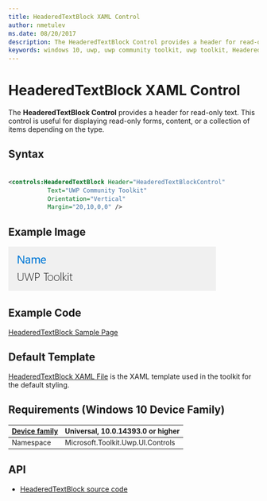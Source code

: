 ```yaml
---
title: HeaderedTextBlock XAML Control
author: nmetulev
ms.date: 08/20/2017
description: The HeaderedTextBlock Control provides a header for read-only text. This control is useful for displaying read-only forms, content, or a collection of items depending on the type. 
keywords: windows 10, uwp, uwp community toolkit, uwp toolkit, HeaderedTextBlock, XAML Control, xaml
---
```


# HeaderedTextBlock XAML Control

The **HeaderedTextBlock Control** provides a header for read-only text. This control is useful for displaying read-only forms, content, or a collection of items depending on the type. 

## Syntax

```xml

<controls:HeaderedTextBlock Header="HeaderedTextBlockControl" 
           Text="UWP Community Toolkit" 
           Orientation="Vertical"
		   Margin="20,10,0,0" />  

```

## Example Image

![HeaderedTextBlock animation](../resources/images/Controls-HeaderedTextBlock.png "HeaderedTextBlock")

## Example Code

[HeaderedTextBlock Sample Page](https://github.com/Microsoft/UWPCommunityToolkit/tree/master/Microsoft.Toolkit.Uwp.SampleApp/SamplePages/HeaderedTextBlock)

## Default Template

[HeaderedTextBlock XAML File](https://github.com/Microsoft/UWPCommunityToolkit/blob/master/Microsoft.Toolkit.Uwp.UI.Controls/HeaderedTextBlock/HeaderedTextBlock.xaml) is the XAML template used in the toolkit for the default styling.

## Requirements (Windows 10 Device Family)

| [Device family](http://go.microsoft.com/fwlink/p/?LinkID=526370) | Universal, 10.0.14393.0 or higher |
| --- | --- |
| Namespace | Microsoft.Toolkit.Uwp.UI.Controls |

## API

* [HeaderedTextBlock source code](https://github.com/Microsoft/UWPCommunityToolkit/tree/master/Microsoft.Toolkit.Uwp.UI.Controls/HeaderedTextBlock)

